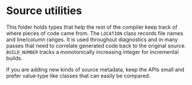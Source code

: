 # Source utilities

This folder holds types that help the rest of the compiler keep track of where
pieces of code came from.  The `LOCATION` class records file names and
line/column ranges.  It is used throughout diagnostics and in many passes that
need to correlate generated code back to the original source.  `BUILD_NUMBER`
tracks a monotonically increasing integer for incremental builds.

If you are adding new kinds of source metadata, keep the APIs small and prefer
value‑type like classes that can easily be compared.
